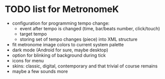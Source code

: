 # TODO list for MetronomeK

 - configuration for programming tempo change:
   - event after tempo is changed (time, bar/beats number, click/touch)
   - target tempo
   - storing set of tempo changes (piece) into XML structure
 - fit metronome image colors to current system palette
 - dark mode (Android for sure, maybe desktop)
 - option for blinking of background during tick
 - icons for menu
 - skins: classic, digital, contemporary and that trivial of course remains
 - maybe a few sounds more
